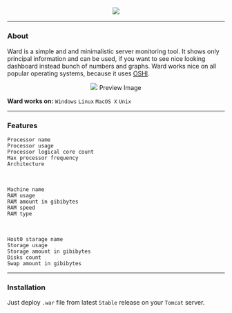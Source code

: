 <h3 align = "center">
  <img src = "https://steamuserimages-a.akamaihd.net/ugc/1012690662470353073/FC58F696881C05DF43E3D45E707E2A35E9176E91/"/>
</h3>

---

### About

Ward is a simple and and minimalistic server monitoring tool. 
It shows only principal information and can be used, if you want to see nice looking dashboard instead bunch of numbers and graphs.
Ward works nice on all popular operating systems, because it uses [OSHI](https://github.com/oshi/oshi).

<p align = "center">
  <img src = "https://steamuserimages-a.akamaihd.net/ugc/1021699938952362350/2AFBA3591104BC3B36DEBEC33D8FED4909A0149D/"/>
  <h7 align = "center">Preview Image</h7>
</p>

**Ward works on:** `Windows` `Linux` `MacOS X` `Unix`

---

 ### Features
    Processor name
    Processor usage
    Processor logical core count
    Max processor frequency
    Architecture

<br>

    Machine name
    RAM usage
    RAM amount in gibibytes
    RAM speed
    RAM type

<br>

    Host0 starage name
    Storage usage
    Storage amount in gibibytes
    Disks count
    Swap amount in gibibytes

---

### Installation
Just deploy `.war` file from latest `Stable` release on your `Tomcat` server.
